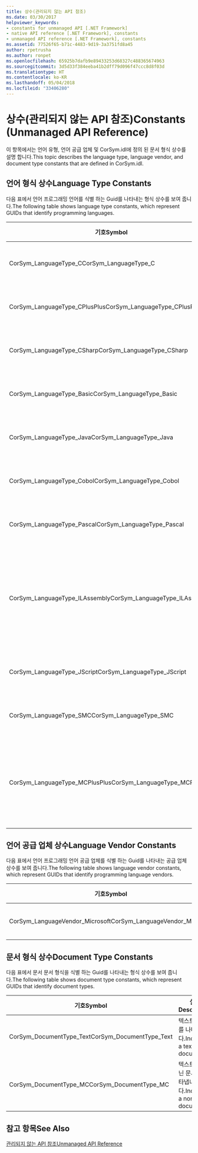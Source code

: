 ```yaml
---
title: 상수(관리되지 않는 API 참조)
ms.date: 03/30/2017
helpviewer_keywords:
- constants for unmanaged API [.NET Framework]
- native API reference [.NET Framework], constants
- unmanaged API reference [.NET Framework], constants
ms.assetid: 77526f65-b71c-4483-9d19-3a3751fd8a45
author: rpetrusha
ms.author: ronpet
ms.openlocfilehash: 65925b7dafb9e89433253d68327c488365674963
ms.sourcegitcommit: 3d5d33f384eeba41b2dff79d096f47ccc8d8f03d
ms.translationtype: HT
ms.contentlocale: ko-KR
ms.lasthandoff: 05/04/2018
ms.locfileid: "33406280"
---
```

# <a name="constants-unmanaged-api-reference"></a><span data-ttu-id="67c8d-102">상수(관리되지 않는 API 참조)</span><span class="sxs-lookup"><span data-stu-id="67c8d-102">Constants (Unmanaged API Reference)</span></span>
<span data-ttu-id="67c8d-103">이 항목에서는 언어 유형, 언어 공급 업체 및 CorSym.idl에 정의 된 문서 형식 상수를 설명 합니다.</span><span class="sxs-lookup"><span data-stu-id="67c8d-103">This topic describes the language type, language vendor, and document type constants that are defined in CorSym.idl.</span></span>  
  
## <a name="language-type-constants"></a><span data-ttu-id="67c8d-104">언어 형식 상수</span><span class="sxs-lookup"><span data-stu-id="67c8d-104">Language Type Constants</span></span>  
 <span data-ttu-id="67c8d-105">다음 표에서 언어 프로그래밍 언어를 식별 하는 Guid를 나타내는 형식 상수를 보여 줍니다.</span><span class="sxs-lookup"><span data-stu-id="67c8d-105">The following table shows language type constants, which represent GUIDs that identify programming languages.</span></span>  
  
|<span data-ttu-id="67c8d-106">기호</span><span class="sxs-lookup"><span data-stu-id="67c8d-106">Symbol</span></span>|<span data-ttu-id="67c8d-107">설명</span><span class="sxs-lookup"><span data-stu-id="67c8d-107">Description</span></span>|  
|------------|-----------------|  
|<span data-ttu-id="67c8d-108">CorSym_LanguageType_C</span><span class="sxs-lookup"><span data-stu-id="67c8d-108">CorSym_LanguageType_C</span></span>|<span data-ttu-id="67c8d-109">C 언어를 나타냅니다.</span><span class="sxs-lookup"><span data-stu-id="67c8d-109">Indicates the C language.</span></span>|  
|<span data-ttu-id="67c8d-110">CorSym_LanguageType_CPlusPlus</span><span class="sxs-lookup"><span data-stu-id="67c8d-110">CorSym_LanguageType_CPlusPlus</span></span>|<span data-ttu-id="67c8d-111">C + + 언어를 나타냅니다.</span><span class="sxs-lookup"><span data-stu-id="67c8d-111">Indicates the C++ language.</span></span>|  
|<span data-ttu-id="67c8d-112">CorSym_LanguageType_CSharp</span><span class="sxs-lookup"><span data-stu-id="67c8d-112">CorSym_LanguageType_CSharp</span></span>|<span data-ttu-id="67c8d-113">C# 언어를 나타냅니다.</span><span class="sxs-lookup"><span data-stu-id="67c8d-113">Indicates the C# language.</span></span>|  
|<span data-ttu-id="67c8d-114">CorSym_LanguageType_Basic</span><span class="sxs-lookup"><span data-stu-id="67c8d-114">CorSym_LanguageType_Basic</span></span>|<span data-ttu-id="67c8d-115">기본 언어를 나타냅니다.</span><span class="sxs-lookup"><span data-stu-id="67c8d-115">Indicates the Basic language.</span></span>|  
|<span data-ttu-id="67c8d-116">CorSym_LanguageType_Java</span><span class="sxs-lookup"><span data-stu-id="67c8d-116">CorSym_LanguageType_Java</span></span>|<span data-ttu-id="67c8d-117">Java 언어를 나타냅니다.</span><span class="sxs-lookup"><span data-stu-id="67c8d-117">Indicates the Java language.</span></span>|  
|<span data-ttu-id="67c8d-118">CorSym_LanguageType_Cobol</span><span class="sxs-lookup"><span data-stu-id="67c8d-118">CorSym_LanguageType_Cobol</span></span>|<span data-ttu-id="67c8d-119">COBOL 언어를 나타냅니다.</span><span class="sxs-lookup"><span data-stu-id="67c8d-119">Indicates the COBOL language.</span></span>|  
|<span data-ttu-id="67c8d-120">CorSym_LanguageType_Pascal</span><span class="sxs-lookup"><span data-stu-id="67c8d-120">CorSym_LanguageType_Pascal</span></span>|<span data-ttu-id="67c8d-121">파스칼 언어를 나타냅니다.</span><span class="sxs-lookup"><span data-stu-id="67c8d-121">Indicates the Pascal language.</span></span>|  
|<span data-ttu-id="67c8d-122">CorSym_LanguageType_ILAssembly</span><span class="sxs-lookup"><span data-stu-id="67c8d-122">CorSym_LanguageType_ILAssembly</span></span>|<span data-ttu-id="67c8d-123">Microsoft MSIL (intermediate language) 어셈블리 코드를 나타냅니다.</span><span class="sxs-lookup"><span data-stu-id="67c8d-123">Indicates the Microsoft intermediate language (MSIL) assembly code.</span></span>|  
|<span data-ttu-id="67c8d-124">CorSym_LanguageType_JScript</span><span class="sxs-lookup"><span data-stu-id="67c8d-124">CorSym_LanguageType_JScript</span></span>|<span data-ttu-id="67c8d-125">JScript 언어를 나타냅니다.</span><span class="sxs-lookup"><span data-stu-id="67c8d-125">Indicates the JScript language.</span></span>|  
|<span data-ttu-id="67c8d-126">CorSym_LanguageType_SMC</span><span class="sxs-lookup"><span data-stu-id="67c8d-126">CorSym_LanguageType_SMC</span></span>|<span data-ttu-id="67c8d-127">SMC 언어를 나타냅니다.</span><span class="sxs-lookup"><span data-stu-id="67c8d-127">Indicates the SMC language.</span></span>|  
|<span data-ttu-id="67c8d-128">CorSym_LanguageType_MCPlusPlus</span><span class="sxs-lookup"><span data-stu-id="67c8d-128">CorSym_LanguageType_MCPlusPlus</span></span>|<span data-ttu-id="67c8d-129">.NET Framework에 대해 설정 된 c + + 언어를 나타냅니다.</span><span class="sxs-lookup"><span data-stu-id="67c8d-129">Indicates the C++ language enabled for the .NET Framework.</span></span>|  
  
## <a name="language-vendor-constants"></a><span data-ttu-id="67c8d-130">언어 공급 업체 상수</span><span class="sxs-lookup"><span data-stu-id="67c8d-130">Language Vendor Constants</span></span>  
 <span data-ttu-id="67c8d-131">다음 표에서 언어 프로그래밍 언어 공급 업체를 식별 하는 Guid를 나타내는 공급 업체 상수를 보여 줍니다.</span><span class="sxs-lookup"><span data-stu-id="67c8d-131">The following table shows language vendor constants, which represent GUIDs that identify programming language vendors.</span></span>  
  
|<span data-ttu-id="67c8d-132">기호</span><span class="sxs-lookup"><span data-stu-id="67c8d-132">Symbol</span></span>|<span data-ttu-id="67c8d-133">설명</span><span class="sxs-lookup"><span data-stu-id="67c8d-133">Description</span></span>|  
|------------|-----------------|  
|<span data-ttu-id="67c8d-134">CorSym_LanguageVendor_Microsoft</span><span class="sxs-lookup"><span data-stu-id="67c8d-134">CorSym_LanguageVendor_Microsoft</span></span>|<span data-ttu-id="67c8d-135">Microsoft를 나타냅니다.</span><span class="sxs-lookup"><span data-stu-id="67c8d-135">Indicates Microsoft.</span></span>|  
  
## <a name="document-type-constants"></a><span data-ttu-id="67c8d-136">문서 형식 상수</span><span class="sxs-lookup"><span data-stu-id="67c8d-136">Document Type Constants</span></span>  
 <span data-ttu-id="67c8d-137">다음 표에서 문서 문서 형식을 식별 하는 Guid를 나타내는 형식 상수를 보여 줍니다.</span><span class="sxs-lookup"><span data-stu-id="67c8d-137">The following table shows document type constants, which represent GUIDs that identify document types.</span></span>  
  
|<span data-ttu-id="67c8d-138">기호</span><span class="sxs-lookup"><span data-stu-id="67c8d-138">Symbol</span></span>|<span data-ttu-id="67c8d-139">설명</span><span class="sxs-lookup"><span data-stu-id="67c8d-139">Description</span></span>|  
|------------|-----------------|  
|<span data-ttu-id="67c8d-140">CorSym_DocumentType_Text</span><span class="sxs-lookup"><span data-stu-id="67c8d-140">CorSym_DocumentType_Text</span></span>|<span data-ttu-id="67c8d-141">텍스트 문서를 나타냅니다.</span><span class="sxs-lookup"><span data-stu-id="67c8d-141">Indicates a text document.</span></span>|  
|<span data-ttu-id="67c8d-142">CorSym_DocumentType_MC</span><span class="sxs-lookup"><span data-stu-id="67c8d-142">CorSym_DocumentType_MC</span></span>|<span data-ttu-id="67c8d-143">텍스트가 아닌 문서를 나타냅니다.</span><span class="sxs-lookup"><span data-stu-id="67c8d-143">Indicates a non-text document.</span></span>|  
  
## <a name="see-also"></a><span data-ttu-id="67c8d-144">참고 항목</span><span class="sxs-lookup"><span data-stu-id="67c8d-144">See Also</span></span>  
 [<span data-ttu-id="67c8d-145">관리되지 않는 API 참조</span><span class="sxs-lookup"><span data-stu-id="67c8d-145">Unmanaged API Reference</span></span>](../../../docs/framework/unmanaged-api/index.md)
